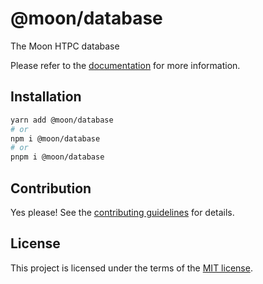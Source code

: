 # @moon/database

The Moon HTPC database

Please refer to the [documentation](./docs) for more information.

## Installation

```sh
yarn add @moon/database
# or
npm i @moon/database
# or
pnpm i @moon/database
```

## Contribution

Yes please! See the
[contributing guidelines](https://github.com/mallory-scotton/moon/blob/master/CONTRIBUTING.md)
for details.

## License

This project is licensed under the terms of the
[MIT license](https://github.com/mallory-scotton/moon/blob/master/LICENSE.md).
